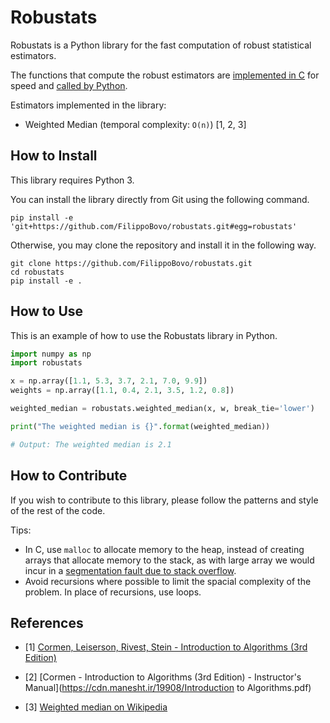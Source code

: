 # Robustats

Robustats is a Python library for the fast computation of robust statistical estimators.

The functions that compute the robust estimators are [implemented in C](c) for speed and [called by Python](robustats).

Estimators implemented in the library:

- Weighted Median (temporal complexity: `O(n)`) \[1, 2, 3\]

## How to Install

This library requires Python 3.

You can install the library directly from Git using the following command.

```shell
pip install -e 'git+https://github.com/FilippoBovo/robustats.git#egg=robustats'
```

Otherwise, you may clone the repository and install it in the following way.

```shell
git clone https://github.com/FilippoBovo/robustats.git
cd robustats
pip install -e .
```

## How to Use

This is an example of how to use the Robustats library in Python.

```python
import numpy as np
import robustats

x = np.array([1.1, 5.3, 3.7, 2.1, 7.0, 9.9])
weights = np.array([1.1, 0.4, 2.1, 3.5, 1.2, 0.8])

weighted_median = robustats.weighted_median(x, w, break_tie='lower')

print("The weighted median is {}".format(weighted_median))

# Output: The weighted median is 2.1
```

## How to Contribute

If you wish to contribute to this library, please follow the patterns and style of the rest of the code.

Tips:

- In C, use `malloc` to allocate memory to the heap, instead of creating arrays that allocate memory to the stack, as with large array we would incur in a [segmentation fault due to stack overflow](https://stackoverflow.com/a/1847886).
- Avoid recursions where possible to limit the spacial complexity of the problem. In place of recursions, use loops.

## References

- \[1\] [Cormen, Leiserson, Rivest, Stein - Introduction to Algorithms (3rd Edition)](https://books.google.co.uk/books?id=aefUBQAAQBAJ&lpg=PR5&ots=dN8rWuZQaW&dq=Cormen%2C%20Leiserson%2C%20Rivest%2C%20Stein%20-%20Introduction%20to%20Algorithms&lr&pg=PP1#v=onepage&q&f=false)

- \[2\] [Cormen - Introduction to Algorithms (3rd Edition) - Instructor's Manual](https://cdn.manesht.ir/19908/Introduction to Algorithms.pdf)

- \[3\] [Weighted median on Wikipedia](https://en.wikipedia.org/wiki/Weighted_median)
